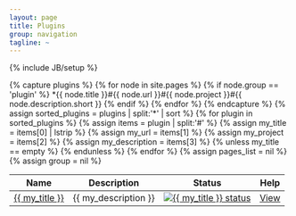 ```yaml
---
layout: page
title: Plugins
group: navigation
tagline: ~
---
```

{% include JB/setup %}

<table>
<thead>
<tr><th>Name</th><th>Description</th><th>Status</th><th>Help</th></tr>
</thead>
<tbody>
{% capture plugins %}
  {% for node in site.pages %}
    {% if node.group == 'plugin' %}
      *{{ node.title }}#{{ node.url }}#{{ node.project }}#{{ node.description.short }}
    {% endif %}
  {% endfor %}
{% endcapture %}
{% assign sorted_plugins = plugins | split:'*' | sort %}
{% for plugin in sorted_plugins %}
  {% assign items = plugin | split:'#' %}
  {% assign my_title       = items[0] | lstrip %}
  {% assign my_url         = items[1] %}
  {% assign my_project     = items[2] %}
  {% assign my_description = items[3] %}
  {% unless my_title == empty %}
    <tr>
    <td><a href="{{ BASE_PATH }}{{ my_url | remove: "/index.html" }}">{{ my_title }}</a></td>
    <td>{{ my_description }}</td>
    <td><a href="{{ my_project }}"><img alt="{{ my_title }} status" src="https://gitlab.com/cpran/plugin_{{ my_title }}/badges/master/build.svg" /></a></td>
    <td><a href="{{ BASE_PATH }}/docs/plugins/{{ my_title }}">View</a></td>
    </tr>
  {% endunless %}
{% endfor %}
{% assign pages_list = nil %}
{% assign group = nil %}
</tbody>
</table>
